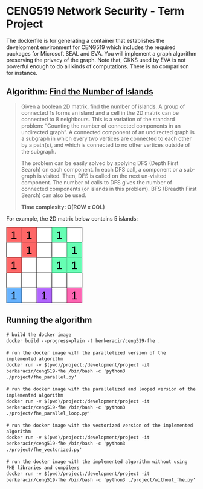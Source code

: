 # CENG519 Network Security - Term Project

The dockerfile is for generating a container that establishes the development environment for CENG519 which includes the required packages for Microsoft SEAL and EVA. You will implement a graph algorithm preserving the privacy of the graph. Note that, CKKS used by EVA is not powerful enough to do all kinds of computations. There is no comparison for instance. 

## Algorithm: [Find the Number of Islands](https://www.geeksforgeeks.org/find-number-of-islands/)

> Given a boolean 2D matrix, find the number of islands. A group of connected 1s forms an island and a cell in the 2D matrix can be connected to 8 neighbours. This is a variation of the standard problem: “Counting the number of connected components in an undirected graph”. A connected component of an undirected graph is a subgraph in which every two vertices are connected to each other by a path(s), and which is connected to no other vertices outside of the subgraph.
> 
> The problem can be easily solved by applying DFS (Depth First Search) on each component. In each DFS call, a component or a sub-graph is visited. Then, DFS is called on the next un-visited component. The number of calls to DFS gives the number of connected components (or islands in this problem). BFS (Breadth First Search) can also be used.
> 
> **Time complexity: O(ROW x COL)**

For example, the 2D matrix below contains 5 islands:

![Example 2D matrix with 5 islands](/figures/input_matrix.png "Input Matrix")

## Running the algorithm

```
# build the docker image
docker build --progress=plain -t berkeracir/ceng519-fhe .

# run the docker image with the parallelized version of the implemented algorithm
docker run -v $(pwd)/project:/development/project -it berkeracir/ceng519-fhe /bin/bash -c 'python3 ./project/fhe_parallel.py'

# run the docker image with the parallelized and looped version of the implemented algorithm
docker run -v $(pwd)/project:/development/project -it berkeracir/ceng519-fhe /bin/bash -c 'python3 ./project/fhe_parallel_loop.py'

# run the docker image with the vectorized version of the implemented algorithm
docker run -v $(pwd)/project:/development/project -it berkeracir/ceng519-fhe /bin/bash -c 'python3 ./project/fhe_vectorized.py'

# run the docker image with the implemented algorithm without using FHE libraries and compilers
docker run -v $(pwd)/project:/development/project -it berkeracir/ceng519-fhe /bin/bash -c 'python3 ./project/without_fhe.py'
```
